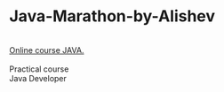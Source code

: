# Java-Marathon-by-Alishev
<br><a href="https://www.youtube.com/c/alishevN">Online course JAVA.</a><br><br>
Practical course<br>
Java Developer<br>
